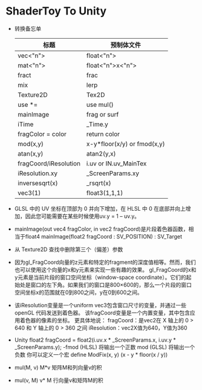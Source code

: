 # ShaderToy To Unity

- 转换备忘单

  |  标题   | 预制体文件 |
    |  ----  | ----  |
  | vec<"n">  | float<"n"> |
  | mat<"n">  | float<"n">x<"n"> |
  | fract  | frac |
  | mix  | lerp |
  | Texture2D   | Tex2D |
  | use *=  | use mul() |
  | mainImage  | frag or surf |
  | iTime  | _Time.y |
  | fragColor = color  | return color |
  | mod(x,y)  |  x-y*floor(x/y)  or fmod(x,y) |
  | atan(x,y)  | atan2(y,x) |
  | fragCoord/iResolution   | i.uv or IN.uv_MainTex |
  | iResolution.xy | _ScreenParams.xy | 
  | inversesqrt(x) | _rsqrt(x) | 
  | vec3(1) | float3(1,1,1) |

- GLSL 中的 UV 坐标在顶部为 0 并向下增加，在 HLSL 中 0 在底部并向上增加，因此您可能需要在某些时候使用uv.y = 1 – uv.y。
- mainImage(out vec4 fragColor, in vec2 fragCoord)是片段着色器函数，相当于float4 mainImage(float2 fragCoord : SV_POSITION) :
  SV_Target
- 从 Texture2D 查找中删除第三个（偏差）参数
- 因为gl_FragCoord向量的z元素和特定的fragment的深度值相等。然而，我们也可以使用这个向量的x和y元素来实现一些有趣的效果。 gl_FragCoord的x和y元素是当前片段的窗口空间坐标（window-space
  coordinate）。它们的起始处是窗口的左下角。如果我们的窗口是800×600的，那么一个片段的窗口空间坐标x的范围就在0到800之间，y在0到600之间。
- 该iResolution变量是一个uniform vec3包含窗口尺寸的变量，并通过一些 openGL 代码发送到着色器。 该fragCoord变量是一个内置变量，其中包含应用着色器的像素的坐标。 更具体地说：
  fragCoord：是vec2在 X 轴上的 0 > 640 和 Y 轴上的 0 > 360 之间 iResolution：vec2X值为640，Y值为360
- Unity float2 fragCoord = float2(i.uv.x * _ScreenParams.x, i.uv.y * _ScreenParams.y); -fmod (HLSL) 将输出一个正数 mod (GLSL)
  将输出一个负数 你可以定义一个宏 define ModFix(x, y) (x - y * floor(x / y))
- mul(M, v)    M*v 矩阵M和列向量v的积
- mul(v, M)    v* M 行向量v和矩阵M的积

